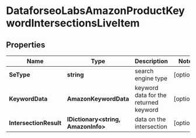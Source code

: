 # DataforseoLabsAmazonProductKeywordIntersectionsLiveItem


## Properties

| Name | Type | Description | Notes |
|------------ | ------------- | ------------- | -------------|
**SeType** | **string** | search engine type |[optional]|
**KeywordData** | **AmazonKeywordData** | keyword data for the returned keyword |[optional]|
**IntersectionResult** | **IDictionary<string, AmazonInfo>** | data on the intersection |[optional]|